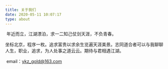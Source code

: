 ```yaml
---
title: 关于我们
date: 2020-05-11 10:07:17
type: about
---
```


​      年近而立，江湖漂泊，求一二知己仗剑天涯，不负青春。

​      坐标北京，程序一枚。追求富贵以求余生览遍天涯美景。志同道合者可以与我聊聊人生，职业，追求，为人处事之道云云。期待与君相遇江湖。

​	  email：ykz_gold@163.com